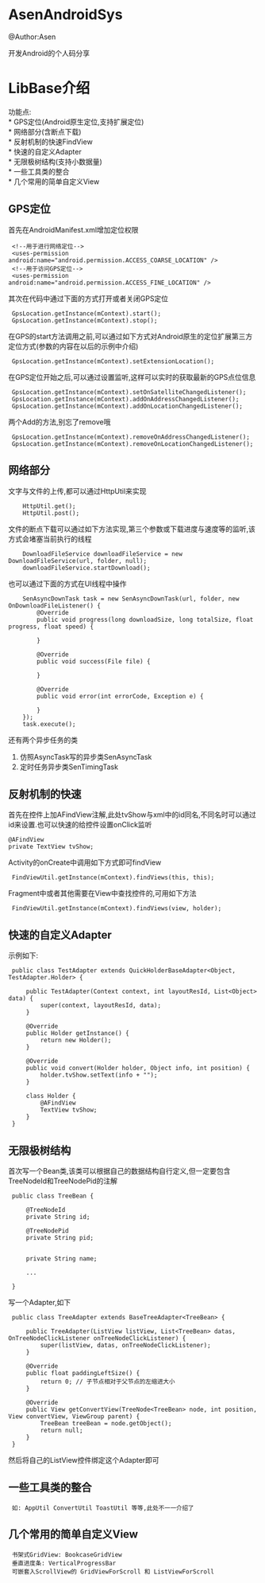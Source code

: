 # AsenAndroidSys
@Author:Asen

开发Android的个人码分享


LibBase介绍
======
功能点:<br>
    * GPS定位(Android原生定位,支持扩展定位)<br>
    * 网络部分(含断点下载)<br>
    * 反射机制的快速FindView<br>
    * 快速的自定义Adapter<br>
    * 无限极树结构(支持小数据量)<br>
    * 一些工具类的整合<br>
    * 几个常用的简单自定义View<br>
    
## GPS定位

首先在AndroidManifest.xml增加定位权限

     <!--用于进行网络定位-->
     <uses-permission android:name="android.permission.ACCESS_COARSE_LOCATION" />
     <!--用于访问GPS定位-->
     <uses-permission android:name="android.permission.ACCESS_FINE_LOCATION" />

其次在代码中通过下面的方式打开或者关闭GPS定位

     GpsLocation.getInstance(mContext).start();
     GpsLocation.getInstance(mContext).stop();
     
在GPS的start方法调用之前,可以通过如下方式对Android原生的定位扩展第三方定位方式(参数的内容在以后的示例中介绍)
     
     GpsLocation.getInstance(mContext).setExtensionLocation();
     
在GPS定位开始之后,可以通过设置监听,这样可以实时的获取最新的GPS点位信息

     GpsLocation.getInstance(mContext).setOnSatelliteChangedListener();
     GpsLocation.getInstance(mContext).addOnAddressChangedListener();
     GpsLocation.getInstance(mContext).addOnLocationChangedListener();
     
两个Add的方法,别忘了remove哦

     GpsLocation.getInstance(mContext).removeOnAddressChangedListener();
     GpsLocation.getInstance(mContext).removeOnLocationChangedListener();
     
## 网络部分

文字与文件的上传,都可以通过HttpUtil来实现

        HttpUtil.get();
        HttpUtil.post();
        
文件的断点下载可以通过如下方法实现,第三个参数或下载进度与速度等的监听,该方式会堵塞当前执行的线程

        DownloadFileService downloadFileService = new DownloadFileService(url, folder, null);
        downloadFileService.startDownload();
        
也可以通过下面的方式在UI线程中操作

        SenAsyncDownTask task = new SenAsyncDownTask(url, folder, new OnDownloadFileListener() {
            @Override
            public void progress(long downloadSize, long totalSize, float progress, float speed) {
                
            }

            @Override
            public void success(File file) {

            }

            @Override
            public void error(int errorCode, Exception e) {

            }
        });
        task.execute();
        
还有两个异步任务的类<br>
1. 仿照AsyncTask写的异步类SenAsyncTask<br>
2. 定时任务异步类SenTimingTask<br>

## 反射机制的快速

首先在控件上加AFindView注解,此处tvShow与xml中的id同名,不同名时可以通过id来设置.也可以快速的给控件设置onClick监听

    @AFindView
    private TextView tvShow;
    
Activity的onCreate中调用如下方式即可findView

     FindViewUtil.getInstance(mContext).findViews(this, this);
     
Fragment中或者其他需要在View中查找控件的,可用如下方法

     FindViewUtil.getInstance(mContext).findViews(view, holder);
     
## 快速的自定义Adapter

示例如下:

     public class TestAdapter extends QuickHolderBaseAdapter<Object, TestAdapter.Holder> {
    
         public TestAdapter(Context context, int layoutResId, List<Object> data) {
             super(context, layoutResId, data);
         }
     
         @Override
         public Holder getInstance() {
             return new Holder();
         }
     
         @Override
         public void convert(Holder holder, Object info, int position) {
             holder.tvShow.setText(info + "");
         }
     
         class Holder {
             @AFindView
             TextView tvShow;
         }
     }
     
## 无限极树结构

首次写一个Bean类,该类可以根据自己的数据结构自行定义,但一定要包含TreeNodeId和TreeNodePid的注解

     public class TreeBean {
         
         @TreeNodeId
         private String id;
         
         @TreeNodePid
         private String pid;
         
         
         private String name;
         
         ...
         
     }
     
写一个Adapter,如下

     public class TreeAdapter extends BaseTreeAdapter<TreeBean> {
         
         public TreeAdapter(ListView listView, List<TreeBean> datas, OnTreeNodeClickListener onTreeNodeClickListener) {
             super(listView, datas, onTreeNodeClickListener);
         }
     
         @Override
         public float paddingLeftSize() {
             return 0; // 子节点相对于父节点的左缩进大小
         }
     
         @Override
         public View getConvertView(TreeNode<TreeBean> node, int position, View convertView, ViewGroup parent) {
             TreeBean treeBean = node.getObject();
             return null;
         }
     }

然后将自己的ListView控件绑定这个Adapter即可


## 一些工具类的整合

     如: AppUtil ConvertUtil ToastUtil 等等,此处不一一介绍了

## 几个常用的简单自定义View

     书架式GridView: BookcaseGridView
     垂直进度条: VerticalProgressBar
     可嵌套入ScrollView的 GridViewForScroll 和 ListViewForScroll